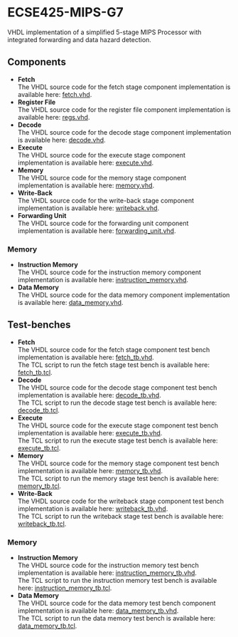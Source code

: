 # ECSE425-MIPS-G7
VHDL implementation of a simplified 5-stage MIPS Processor with integrated forwarding and data hazard detection.

## **Components**

* **Fetch**  
The VHDL source code for the fetch stage component implementation is available here: [fetch.vhd](src/mips/fetch/fetch.vhd).
* **Register File**  
The VHDL source code for the register file component implementation is available here: [regs.vhd](src/mips/regster_file/regs.vhd).
* **Decode**  
The VHDL source code for the decode stage component implementation is available here: [decode.vhd](src/mips/decode/decode.vhd).
* **Execute**  
The VHDL source code for the execute stage component implementation is available here: [execute.vhd](src/mips/ex/execute.vhd).
* **Memory**  
The VHDL source code for the memory stage component implementation is available here: [memory.vhd](src/mips/memory_access/memory.vhd).
* **Write-Back**  
The VHDL source code for the write-back stage component implementation is available here: [writeback.vhd](src/mips/writeback/writeback.vhd).
* **Forwarding Unit**  
The VHDL source code for the forwarding unit component implementation is available here: [forwarding_unit.vhd](src/mips/forwarding/forwarding_unit.vhd).  

### **Memory**  
* **Instruction Memory**  
The VHDL source code for the instruction memory component implementation is available here: [instruction_memory.vhd](src/mips/memory/instruction_memory.vhd).
* **Data Memory**  
The VHDL source code for the data memory component implementation is available here: [data_memory.vhd](src/mips/memory/data_memory.vhd).

## **Test-benches**

* **Fetch**  
The VHDL source code for the fetch stage component test bench implementation is available here: [fetch_tb.vhd](src/mips/fetch/fetch_tb.vhd).  
The TCL script to run the fetch stage test bench is available here: [fetch_tb.tcl](src/mips/fetch/fetch_tb.tcl).
* **Decode**  
The VHDL source code for the decode stage component test bench implementation is available here: [decode_tb.vhd](src/mips/decode/decode_tb.vhd).  
The TCL script to run the decode stage test bench is available here: [decode_tb.tcl](src/mips/decode/decode_tb.tcl).
* **Execute**  
The VHDL source code for the execute stage component test bench implementation is available here: [execute_tb.vhd](src/mips/ex/execute_tb.vhd).  
The TCL script to run the execute stage test bench is available here: [execute_tb.tcl](src/mips/ex/execute_tb.tcl).
* **Memory**  
The VHDL source code for the memory stage component test bench implementation is available here: [memory_tb.vhd](src/mips/memory_access/memory.vhd).  
The TCL script to run the memory stage test bench is available here: [memory_tb.tcl](src/mips/memory_access/memory.tcl).
* **Write-Back**  
The VHDL source code for the writeback stage component test bench implementation is available here: [writeback_tb.vhd](src/mips/writeback/writeback_tb.vhd).  
The TCL script to run the writeback stage test bench is available here: [writeback_tb.tcl](src/mips/writeback/writeback_tb.tcl).

### **Memory**  
* **Instruction Memory**  
The VHDL source code for the instruction memory test bench implementation is available here: [instruction_memory_tb.vhd](src/mips/memory/instruction_memory_tb.vhd).  
The TCL script to run the instruction memory test bench is available here: [instruction_memory_tb.tcl](src/mips/memory/instruction_memory_tb.tcl).
* **Data Memory**  
The VHDL source code for the data memory test bench component implementation is available here: [data_memory_tb.vhd](src/mips/memory/data_memory_tb.vhd).  
The TCL script to run the data memory test bench is available here: [data_memory_tb.tcl](src/mips/memory/data_memory_tb.tcl).
